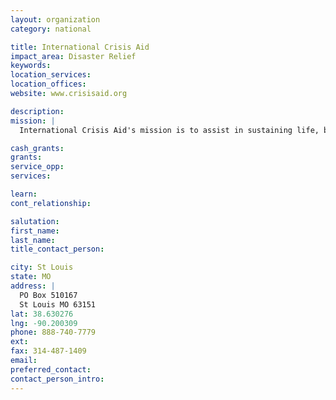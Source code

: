 ```yaml
---
layout: organization
category: national

title: International Crisis Aid
impact_area: Disaster Relief
keywords: 
location_services: 
location_offices: 
website: www.crisisaid.org

description: 
mission: |
  International Crisis Aid's mission is to assist in sustaining life, bring encouragement to those suffering and collaborate with other relief organizations in bringing necessary foods, materials and medicines to people in times of crisis, particularly where life and death situations exist. Additionally, we attempt to bring public awareness to these situations and to solicit citizen involvement whenever and wherever possible. All assistance and resources are traditionally secured in the country of need when possible, so as to develop relations with the local business people and foster a true spirit of cooperation. Demonstrating God's love and care for people is our highest and most cherished goal. To accomplish this vision we will continue to target our efforts in "no-go zones" where other organizations cannot or will not go. Frequently this means taking on escalated risks.

cash_grants: 
grants: 
service_opp: 
services: 

learn: 
cont_relationship: 

salutation: 
first_name: 
last_name: 
title_contact_person: 

city: St Louis
state: MO
address: |
  PO Box 510167  
  St Louis MO 63151
lat: 38.630276
lng: -90.200309
phone: 888-740-7779
ext: 
fax: 314-487-1409
email: 
preferred_contact: 
contact_person_intro: 
---
```

